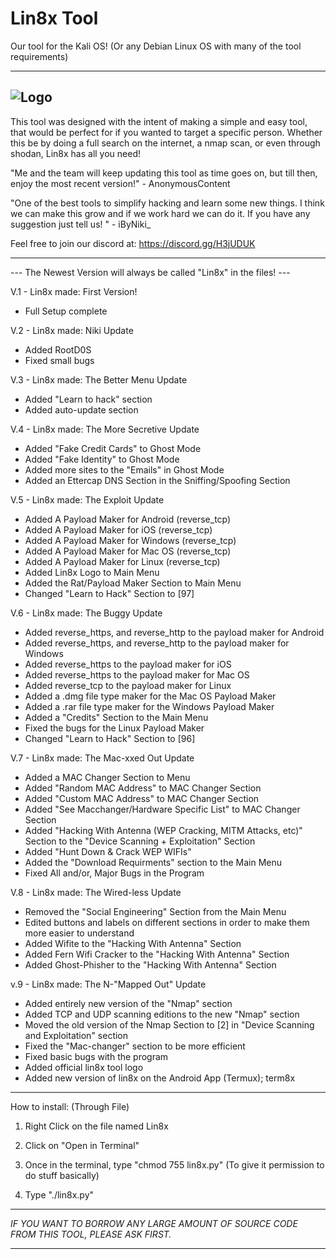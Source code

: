 # Lin8x Tool
Our tool for the Kali OS! (Or any Debian Linux OS with many of the tool requirements)

----------------------------------------------------------------------------------------------
![Logo](/relative/path/to/logo.jpeg?raw=true "Logo")
----------------------------------------------------------------------------------------------

This tool was designed with the intent of making a simple and easy tool, that would be perfect for if you wanted to target
a specific person. Whether this be by doing a full search on the internet, a nmap scan, or even through shodan, Lin8x has all you need!

"Me and the team will keep updating this tool as time goes on, but till then, enjoy the most recent version!" - AnonymousContent

"One of the best tools to simplify hacking and learn some new things. I think we can make this grow and if we work hard we can do it. 
If you have any suggestion just tell us! " - iByNiki_

Feel free to join our discord at:
https://discord.gg/H3jUDUK

----------------------------------------------------------------------------------------------

--- The Newest Version will always be called "Lin8x" in the files! ---

V.1 - Lin8x made: First Version!
- Full Setup complete

V.2 - Lin8x made: Niki Update
- Added RootD0S
- Fixed small bugs

V.3 - Lin8x made: The Better Menu Update
- Added "Learn to hack" section
- Added auto-update section

V.4 - Lin8x made: The More Secretive Update
- Added "Fake Credit Cards" to Ghost Mode
- Added "Fake Identity" to Ghost Mode
- Added more sites to the "Emails" in Ghost Mode
- Added an Ettercap DNS Section in the Sniffing/Spoofing Section

V.5 - Lin8x made: The Exploit Update
- Added A Payload Maker for Android (reverse_tcp)
- Added A Payload Maker for iOS (reverse_tcp)
- Added A Payload Maker for Windows (reverse_tcp)
- Added A Payload Maker for Mac OS (reverse_tcp)
- Added A Payload Maker for Linux (reverse_tcp)
- Added Lin8x Logo to Main Menu
- Added the Rat/Payload Maker Section to Main Menu
- Changed "Learn to Hack" Section to [97]

V.6 - Lin8x made: The Buggy Update
- Added reverse_https, and reverse_http to the payload maker for Android
- Added reverse_https, and reverse_http to the payload maker for Windows
- Added reverse_https to the payload maker for iOS
- Added reverse_https to the payload maker for Mac OS
- Added reverse_tcp to the payload maker for Linux
- Added a .dmg file type maker for the Mac OS Payload Maker
- Added a .rar file type maker for the Windows Payload Maker
- Added a "Credits" Section to the Main Menu
- Fixed the bugs for the Linux Payload Maker
- Changed "Learn to Hack" Section to [96]

V.7 - Lin8x made: The Mac-xxed Out Update
- Added a MAC Changer Section to Menu
- Added "Random MAC Address" to MAC Changer Section
- Added "Custom MAC Address" to MAC Changer Section
- Added "See Macchanger/Hardware Specific List" to MAC Changer Section
- Added "Hacking With Antenna (WEP Cracking, MITM Attacks, etc)" Section to the "Device Scanning + Exploitation" Section
- Added "Hunt Down & Crack WEP WIFIs"
- Added the "Download Requirments" section to the Main Menu
- Fixed All and/or, Major Bugs in the Program

V.8 - Lin8x made: The Wired-less Update
- Removed the "Social Engineering" Section from the Main Menu
- Edited buttons and labels on different sections in order to make them more easier to understand
- Added Wifite to the "Hacking With Antenna" Section
- Added Fern Wifi Cracker to the "Hacking With Antenna" Section
- Added Ghost-Phisher to the "Hacking With Antenna" Section

v.9 - Lin8x made: The N-"Mapped Out" Update
- Added entirely new version of the "Nmap" section
- Added TCP and UDP scanning editions to the new "Nmap" section
- Moved the old version of the Nmap Section to [2] in "Device Scanning and Exploitation" section
- Fixed the "Mac-changer" section to be more efficient
- Fixed basic bugs with the program
- Added official lin8x tool logo
- Added new version of lin8x on the Android App (Termux); term8x

----------------------------------------------------------------------------------------------

How to install: (Through File)

1. Right Click on the file named Lin8x

2. Click on "Open in Terminal"

3. Once in the terminal, type "chmod 755 lin8x.py" (To give it permission
to do stuff basically)

4. Type "./lin8x.py"

----------------------------------------------------------------------------------------------

*IF YOU WANT TO BORROW ANY LARGE AMOUNT OF SOURCE CODE FROM THIS TOOL, PLEASE ASK FIRST.*

----------------------------------------------------------------------------------------------
